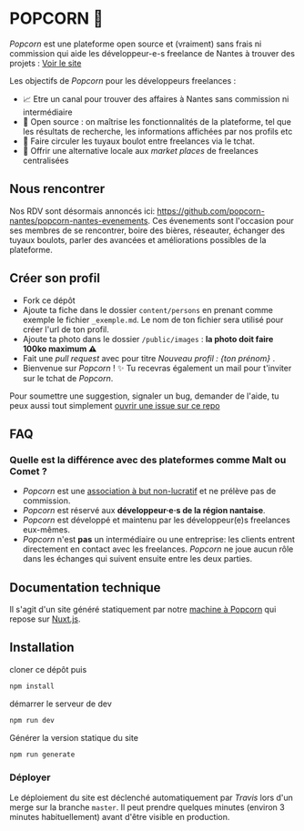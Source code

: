 # POPCORN 🍿

_Popcorn_ est une plateforme open source et (vraiment) sans frais ni commission qui aide les développeur-e-s freelance de Nantes à trouver des projets : [Voir le site](https://popcorn-nantes.github.io/)

Les objectifs de _Popcorn_ pour les développeurs freelances :

- 📈 Etre un canal pour trouver des affaires à Nantes sans commission ni intermédiaire
- 📗 Open source : on maîtrise les fonctionnalités de la plateforme, tel que les résultats de recherche, les informations affichées par nos profils etc
- 💬 Faire circuler les tuyaux boulot entre freelances via le tchat.
- 💪 Offrir une alternative locale aux _market places_ de freelances centralisées

## Nous rencontrer

Nos RDV sont désormais annoncés ici: https://github.com/popcorn-nantes/popcorn-nantes-evenements.
Ces évenements sont l'occasion pour ses membres de se rencontrer, boire des bières, réseauter, échanger des tuyaux boulots, parler des avancées et améliorations possibles de la plateforme.

## Créer son profil

- Fork ce dépôt
- Ajoute ta fiche dans le dossier `content/persons` en prenant comme exemple le fichier `_exemple.md`. Le nom de ton fichier sera utilisé pour créer l'url de ton profil.
- Ajoute ta photo dans le dossier `/public/images` : **la photo doit faire 100ko maximum ⚠️**
- Fait une _pull request_ avec pour titre _Nouveau profil : {ton prénom}_ .
- Bienvenue sur _Popcorn_ ! ✨ Tu recevras également un mail pour t'inviter sur le tchat de _Popcorn_.

Pour soumettre une suggestion, signaler un bug, demander de l'aide, tu peux aussi tout simplement [ouvrir une issue sur ce repo](https://github.com/popcorn-nantes/popcorn-nantes/issues/new)

## FAQ

### Quelle est la différence avec des plateformes comme Malt ou Comet ?

- _Popcorn_ est une [association à but non-lucratif](https://opencollective.com/popcorn) et ne prélève pas de commission.
- _Popcorn_ est réservé aux **développeur·e·s de la région nantaise**.
- _Popcorn_ est développé et maintenu par les développeur(e)s freelances eux-mêmes.
- _Popcorn_ n'est **pas** un intermédiaire ou une entreprise: les clients entrent directement en contact avec les freelances. _Popcorn_ ne joue aucun rôle dans les échanges qui suivent ensuite entre les deux parties.

## Documentation technique

Il s'agit d'un site généré statiquement par notre [machine à Popcorn](https://github.com/popcorn-nantes/popcorn-machine) qui repose sur [Nuxt.js](https://nuxtjs.org/).

## Installation

cloner ce dépôt puis

```sh
npm install
```

démarrer le serveur de dev

```sh
npm run dev
```

Générer la version statique du site

```sh
npm run generate
```

### Déployer

Le déploiement du site est déclenché automatiquement par _Travis_ lors d'un merge sur la branche `master`. Il peut prendre quelques minutes (environ 3 minutes habituellement) avant d'être visible en production.
